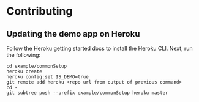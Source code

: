 # Contributing

## Updating the demo app on Heroku
Follow the Heroku getting started docs to install the Heroku CLI. Next, run the following:

```
cd example/commonSetup
heroku create
heroku config:set IS_DEMO=true
git remote add heroku <repo url from output of previous command>
cd -
git subtree push --prefix example/commonSetup heroku master
```
